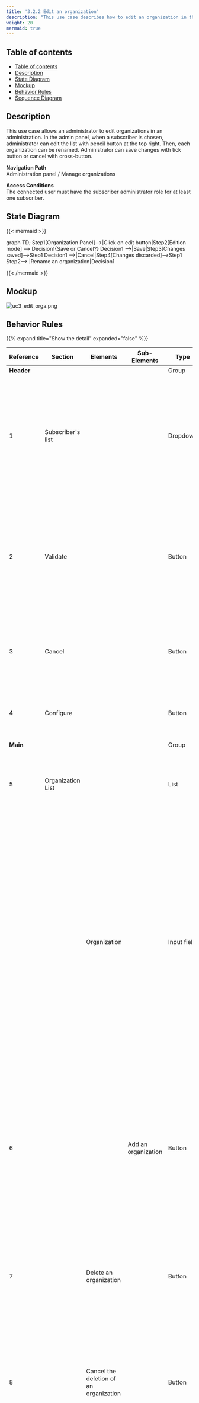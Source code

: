 ```yaml
---
title: '3.2.2 Edit an organization'
description: "This use case describes how to edit an organization in the administration module"
weight: 20
mermaid: true
---
```


## Table of contents

- [Table of contents](#table-of-contents)
- [Description](#description)
- [State Diagram](#state-diagram)
- [Mockup](#mockup)
- [Behavior Rules](#behavior-rules)
- [Sequence Diagram](#sequence-diagram)

## Description

This use case allows an administrator to edit organizations in an administration.
In the admin panel, when a subscriber is chosen, administrator can edit the list with pencil button at the top right.
Then, each organization can be renamed.
Administrator can save changes with tick button or cancel with cross-button.

**Navigation Path**  
Administration panel / Manage organizations

**Access Conditions**  
The connected user must have the subscriber administrator role for at least one subscriber.

## State Diagram
{{< mermaid >}}

graph TD;
Step1[Organization Panel]-->|Click on edit button|Step2[Edition mode] -->
Decision1{Save or Cancel?}
Decision1 -->|Save|Step3[Changes saved]-->Step1
Decision1 -->|Cancel|Step4[Changes discarded]-->Step1
Step2--> |Rename an organization|Decision1

{{< /mermaid >}}

## Mockup

![uc3_edit_orga.png](../images/uc2_edit_orga.png)

## Behavior Rules
{{% expand title="Show the detail" expanded="false" %}}

| Reference  | Section           | Elements                               | Sub-Elements        | Type        | Description                                                                                                                                                                                                                                                                                                                                                                                                                                                                                                                                        |
|------------|-------------------|----------------------------------------|---------------------|-------------|----------------------------------------------------------------------------------------------------------------------------------------------------------------------------------------------------------------------------------------------------------------------------------------------------------------------------------------------------------------------------------------------------------------------------------------------------------------------------------------------------------------------------------------------------|
| **Header** |                   |                                        |                     | Group       |                                                                                                                                                                                                                                                                                                                                                                                                                                                                                                                                                    |
| 1          | Subscriber's list |                                        |                     | Dropdown    | <li><u>*initialization rules*</u>: display all the subscriber's for which the connected user have administrator role<br><li><u>*action rules*</u>: the change of the selected subscriber trigger the update of the organization list contains                                                                                                                                                                                                                                                                                                      |
| 2          | Validate          |                                        |                     | Button      | <li><u>*initialization rules*</u>: display when the page is on Edit mode, disable when the page is on Read mode<br><li><u>*action rules*</u>: Save all the modifications and switch the page in Read mode(see detail on the [3.2.1 Visualize organizations](uc1_visualize_organizations.md))                                                                                                                                                                                                                                                       |
| 3          | Cancel            |                                        |                     | Button      | <li><u>*action rules*</u>: Cancel all the modifications and switch the page in Read mode(see detail on the Edit mode section "Read mode")                                                                                                                                                                                                                                                                                                                                                                                                          |
| 4          | Configure         |                                        |                     | Button      | <li><u>*action rules*</u>: Open the "Choose the Criteria" to define the default ones of the organization                                                                                                                                                                                                                                                                                                                                                                                                                                           |
| **Main**   |                   |                                        |                     | Group       |                                                                                                                                                                                                                                                                                                                                                                                                                                                                                                                                                    |
| 5          | Organization List |                                        |                     | List        | <li><u>*initialization rules*</u>:: List the organization of the selected Subscribers and add as first line of the list "New Organization" blank entry                                                                                                                                                                                                                                                                                                                                                                                             |
|            |                   | Organization                           |                     | Input field | <li><u>*initialization rules*</u>:: Display the label of the organization<br><li><u>*action rules*</u>: The name can be filled in. If the name already exists, the error message "Organization already exist" is displayed. If the modification is done to add New Organization(first line of the list), the creation of the organization will be triggered on the "Add an organization" button. If the modification is done for an existing organization, the modified label will be saved when the connected user clicks on the validate button. |
| 6          |                   |                                        | Add an organization | Button      | <li><u>*initialization rules*</u>:: activate only when the New organization name is filled in with at least one character.<br><li><u>*action rules*</u>: If the name filled in already exists, the error message "Organization already exist" is displayed else consult the Details of the behaviour is described in [3.2.3 Create organization](uc3_create_organizations.md).                                                                                                                                                                     |
| 7          |                   | Delete an organization                 |                     | Button      | <li><u>*initialization rules*</u>:: Display for the existing organizations and in Write mode.<br><li><u>*action rules*</u>: Details of the behaviour is described in [3.2.4 Delete organization](uc4_delete_organizations.md).                                                                                                                                                                                                                                                                                                                     |
| 8          |                   | Cancel the deletion of an organization |                     | Button      | <li><u>*initialization rules*</u>:: Display for the existing organizations for which the deletion have been requested and effective date is not achieved.<br><li><u>*action rules*</u>: The cancel request is deleted and the organization are kept.                                                                                                                                                                                                                                                                                               |
| 9          |                   | Deletion request information message   |                     | Label       | <li><u>*initialization rules*</u>:: Display the message "Your organization's data will be deleted on" concatenate with the deletion planned date.                                                                                                                                                                                                                                                                                                                                                                                                  |

{{% /expand %}}

## Sequence Diagram

{{< mermaid >}}
sequenceDiagram
actor RND as Administrator
participant front as G4IT Front-End
participant back as G4IT Back-End

RND ->> front: Open Edition mode
RND ->> front: Change the name of an organization
RND ->> front: Click on Confirm button
front ->> back: PUT /api/administrator/organizations
front ->> RND: Display the list of organizations

{{< /mermaid >}}
